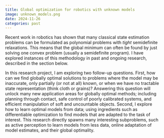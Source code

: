 ```yaml
---
title: Global optimization for robotics with unknown models
image: unknown_models.png
date: 2024-11-26
categories: past
--- 
```


Recent work in robotics has shown that many classical state estimation problems can be formulated as polynomial problems with *tight* semidefinite relaxations. This means that the global minimum can often be found by just solving one convex problem (usually a semidefinite program). I have explored instances of this methodology in past and ongoing research, described in the section below.

In this research project, I am exploring two follow-up questions. First, how can we find globally optimal solutions to problems where the model may be inaccurate, only partially (or not at all) known, or when we have no tractable state representation (think cloth or grains)? Answering this question will unlock many new application areas for globally optimal methods; including planning through contact, safe control of poorly calibrated systems, and efficient manipulation of soft and uncountable objects. Second, I explore how to learn optimal models from data; using ingredients such as differentiable optimization to find models that are adapted to the task of interest. This research directly spawns many interesting subproblems, such as active perception to learn models from less data, online adaptation of model estimates, and their global optimality.   

